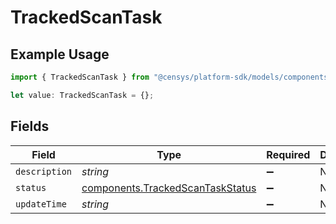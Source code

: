 # TrackedScanTask

## Example Usage

```typescript
import { TrackedScanTask } from "@censys/platform-sdk/models/components";

let value: TrackedScanTask = {};
```

## Fields

| Field                                                                                | Type                                                                                 | Required                                                                             | Description                                                                          |
| ------------------------------------------------------------------------------------ | ------------------------------------------------------------------------------------ | ------------------------------------------------------------------------------------ | ------------------------------------------------------------------------------------ |
| `description`                                                                        | *string*                                                                             | :heavy_minus_sign:                                                                   | N/A                                                                                  |
| `status`                                                                             | [components.TrackedScanTaskStatus](../../models/components/trackedscantaskstatus.md) | :heavy_minus_sign:                                                                   | N/A                                                                                  |
| `updateTime`                                                                         | *string*                                                                             | :heavy_minus_sign:                                                                   | N/A                                                                                  |